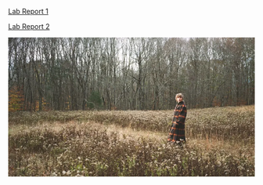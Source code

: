 [Lab Report 1](lab-report-1-week-2.html)

[Lab Report 2](lab-report-2-week-2.html)

![Image](photo.webp)

